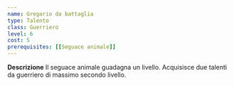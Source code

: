 ```yaml
---
name: Gregario da battaglia
type: Talento
class: Guerriero
level: 6
cost: 5
prerequisites: [[Seguace animale]]
---
```


**Descrizione**
Il seguace animale guadagna un livello. Acquisisce due talenti da guerriero di
massimo secondo livello.